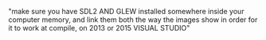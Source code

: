 "make sure you have SDL2 AND GLEW installed somewhere inside your computer memory, and link them both the way the images show in order for it to work at compile, on 2013 or 2015 VISUAL STUDIO" 
